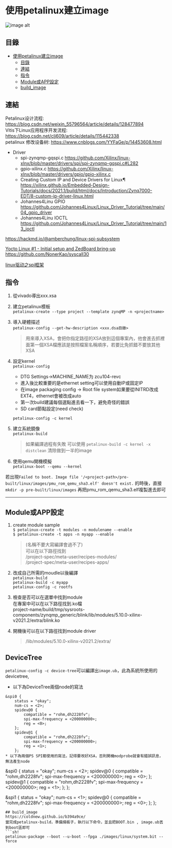 # 使用petalinux建立image
![image alt](https://img-blog.csdnimg.cn/9d224d64d2964170b8abefe168458c53.png)

## 目錄
- [使用petalinux建立image](#使用petalinux建立image)
  - [目錄](#目錄)
  - [連結](#連結)
  - [指令](#指令)
  - [Module或APP設定](#module或app設定)
  - [build\_image](#build_image)


## 連結

Petalinux设计流程:  https://blog.csdn.net/weixin_55796564/article/details/128477894  
Vitis下Linux应用程序开发流程: https://blog.csdn.net/clj609/article/details/115442338  
petalinux 修改设备树: https://www.cnblogs.com/YYFaGe/p/14453608.html  

* Driver 
    * spi-zynqmp-gqspi.c 
https://github.com/Xilinx/linux-xlnx/blob/master/drivers/spi/spi-zynqmp-gqspi.c#L282 
    * gpio-xilinx.c
https://github.com/Xilinx/linux-xlnx/blob/master/drivers/gpio/gpio-xilinx.c
    * Creating Custom IP and Device Drivers for Linux¶
https://xilinx.github.io/Embedded-Design-Tutorials/docs/2021.1/build/html/docs/Introduction/Zynq7000-EDT/8-custom-ip-driver-linux.html
    * Johannes4Linu GPIO
    https://github.com/Johannes4Linux/Linux_Driver_Tutorial/tree/main/04_gpio_driver
    * Johannes4Linu IOCTL
    https://github.com/Johannes4Linux/Linux_Driver_Tutorial/tree/main/13_ioctl

https://hackmd.io/@amberchung/linux-spi-subsystem

[Yocto Linux #1 - Initial setup and ZedBoard bring-up](https://www.youtube.com/watch?v=XPnmB-THjiY&t=670s&ab_channel=BOPV)
https://github.com/NonerKao/syscall30

[linux驱动之spi框架](https://www.jianshu.com/p/5b2586b642a9)



## 指令
1. 從vivado導出xxx.xsa
2. 建立petalinux模板   
   ```petalinux-create --type project --template zynqMP -n <projectname>```
3. 導入硬體描述  
    ```petalinux-config --get-hw-description <xxx.dsa目錄>```
    > 
    > 用來導入XSA，會把你指定路徑的XSA放到這個專案內，他會進去抓裡面第一個XSA檔應該是按照檔案名稱順序，若要比免抓錯不要放其他XSA
    
4. 設定kernel  
    ```petalinux-config```
    * DTG Settings->MACHINE_NAME为 zcu104-revc 
    * 進入後比較重要的是ethernet setting可以使用自動IP或固定IP
    * 在image packaging config -> Root file system如果要從INITRD改成EXT4，ethernet會被改成auto
    * 第一次build建議每個選點進去看一下，避免奇怪的錯誤
    * SD card節點設定(need check)   

    ```petalinux-config -c kernel```

5. 建立系統鏡像   
   ```petalinux-build```
    > 如果編譯過程有失敗 可以使用 ```petalinux-build -c kernel -x distclean``` 清除做到一半的image
6. 使用qemu開機模擬  
   ```petalinux-boot --qemu --kernel```


若出現```Failed to boot. Image file '/<project-path>/pre-built/linux/images/pmu_rom_qemu_sha3.elf' doesn't exist.```
的時後，直接```mkdir -p pre-built/linux/images``` 再把pmu_rom_qemu_sha3.elf複製進去即可

---
## Module或APP設定
1. create module sample       
```$ petalinux-create -t modules -n modulename --enable```    
```$ petalinux-create -t apps -n myapp --enable```      
    >(名稱不要大寫編譯會過不了)  
    > 可以在以下路徑找到  
    > <project name>/project-spec/meta-user/recipes-modules/  
    > <project name>/project-spec/meta-user/recipes-apps/  

2. 改成自己所需的moudle以後編譯  
    ```petalinux-build```   
    ```petalinux-build -c myapp```      
    ```petalinux-config -c rootfs```   
4. 檢查是否可以在選單中找到module  
    在專案中可以在以下路徑找到.ko檔  
    project-name/build/tmp/sysroots-components/zynqmp_generic/blink/lib/modules/5.10.0-xilinx-v2021.2/extra/blink.ko

5. 開機後可以在以下路徑找到module driver
    > /lib/modules/5.10.0-xilinx-v2021.2/extra/

## DeviceTree  
```petalinux-config -c device-tree```可以編譯出```image.ub```，此為系統所使用的devicetree,
* 以下為DeviceTree兩個node的寫法
```
&spi0 {
	status = "okay";
	num-cs = <2>;
	spidev@0 {
		compatible = "rohm,dh2228fv";
		spi-max-frequency = <200000000>;
		reg = <0>;
	};
	spidev@1 {
		compatible = "rohm,dh2228fv";
		spi-max-frequency = <200000000>;
		reg = <1>;
	};
* 以下為兩個PS SPI都使用的寫法，記得要改好XSA，否則開機modprobe就會有錯誤訊息，無法產生node
```
&spi0 {
	status = "okay";
	num-cs = <2>;
	spidev@0 {
		compatible = "rohm,dh2228fv";
		spi-max-frequency = <200000000>;
		reg = <0>;
	};
	spidev@1 {
		compatible = "rohm,dh2228fv";
		spi-max-frequency = <200000000>;
		reg = <1>;
	};
};	

&spi1 {
	status = "okay";
	num-cs = <1>;
	spidev@0 {
		compatible = "rohm,dh2228fv";
		spi-max-frequency = <200000000>;
		reg = <0>;
	};
};	
```
## build_image    
https://coldnew.github.io/b394a9ce/   
當完成petalinux-build，準備燒板子，執行以下命令，並且把BOOT.bin , image.ub丟到boot區即可
```sh!
petalinux-package --boot --u-boot --fpga ./images/linux/system.bit --force
```
